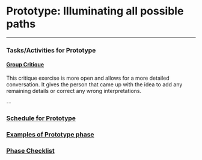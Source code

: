 # Prototype: Illuminating all possible paths


---

### Tasks/Activities for Prototype

#### [Group Critique](../Exercises/group-critique.md)

This critique exercise is more open and allows for a more detailed conversation.
It gives the person that came up with the idea to add any remaining details or
correct any wrong interpretations.

--
### [Schedule for Prototype](SCHEDULE.md)
### [Examples of Prototype phase](EXAMPLES.md)
### [Phase Checklist](CHECKLIST.md)
